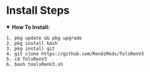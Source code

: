 # Install Steps
<details open>
    <summary><strong>How To Install:</strong></summary>
    
    1. pkg update && pkg upgrade
    2. pkg install bash
    3. pkg install git
    4. git clone https://github.com/RendiMods/TolsRenV3
    5. cd TolsRenV3
    6. bash toolsRenV3.sh 
